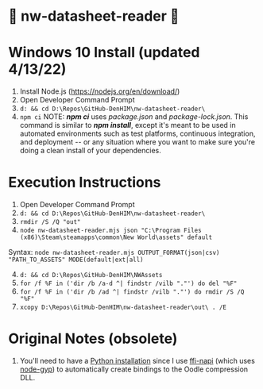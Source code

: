 # 📄 nw-datasheet-reader 📄

# Windows 10 Install (updated 4/13/22)
1. Install Node.js (https://nodejs.org/en/download/)
2. Open Developer Command Prompt
3. `d: && cd D:\Repos\GitHub-DenHIM\nw-datasheet-reader\`
4. `npm ci`
NOTE: ***npm ci*** uses *package.json* and *package-lock.json*. This command is similar to ***npm install***, except it's meant to be used in automated environments such as test platforms, continuous integration, and deployment -- or any situation where you want to make sure you're doing a clean install of your dependencies.


# Execution Instructions
1. Open Developer Command Prompt
2. `d: && cd D:\Repos\GitHub-DenHIM\nw-datasheet-reader\`
3. `rmdir /S /Q "out"`
4. `node nw-datasheet-reader.mjs json "C:\Program Files (x86)\Steam\steamapps\common\New World\assets" default`

Syntax: `node nw-datasheet-reader.mjs OUTPUT_FORMAT(json|csv) "PATH_TO_ASSETS" MODE(default|ext|all)`

4. `d: && cd D:\Repos\GitHub-DenHIM\NWAssets`
5. `for /f %F in ('dir /b /a-d ^| findstr /vilb "."') do del "%F"`
6. `for /f %F in ('dir /b /ad ^| findstr /vilb "."') do rmdir /S /Q "%F"`
7. `xcopy D:\Repos\GitHub-DenHIM\nw-datasheet-reader\out\ . /E`

# Original Notes (obsolete)
1. You'll need to have a [Python installation](https://www.python.org/downloads/) since I use [ffi-napi](https://www.npmjs.com/package/ffi-napi) (which uses [node-gyp](https://github.com/nodejs/node-gyp)) to automatically create bindings to the Oodle compression DLL.
